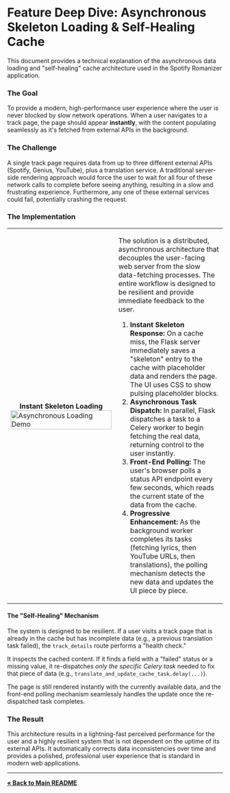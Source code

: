 # Feature Deep Dive: Asynchronous Skeleton Loading & Self-Healing Cache

This document provides a technical explanation of the asynchronous data loading and "self-healing" cache architecture used in the Spotify Romanizer application.

### The Goal

To provide a modern, high-performance user experience where the user is never blocked by slow network operations. When a user navigates to a track page, the page should appear **instantly**, with the content populating seamlessly as it's fetched from external APIs in the background.

### The Challenge

A single track page requires data from up to three different external APIs (Spotify, Genius, YouTube), plus a translation service. A traditional server-side rendering approach would force the user to wait for all four of these network calls to complete before seeing anything, resulting in a slow and frustrating experience. Furthermore, any one of these external services could fail, potentially crashing the request.

### The Implementation

<table>
  <tr>
    <td width="50%">
      <center><strong>Instant Skeleton Loading</strong></center>
      <img src="../assets/skeleton_load.gif" alt="Asynchronous Loading Demo" width="100%">
    </td>
    <td width="50%">
      <p>The solution is a distributed, asynchronous architecture that decouples the user-facing web server from the slow data-fetching processes. The entire workflow is designed to be resilient and provide immediate feedback to the user.</p>
      <ol>
        <li><strong>Instant Skeleton Response:</strong> On a cache miss, the Flask server immediately saves a "skeleton" entry to the cache with placeholder data and renders the page. The UI uses CSS to show pulsing placeholder blocks.</li>
        <li><strong>Asynchronous Task Dispatch:</strong> In parallel, Flask dispatches a task to a Celery worker to begin fetching the real data, returning control to the user instantly.</li>
        <li><strong>Front-End Polling:</strong> The user's browser polls a status API endpoint every few seconds, which reads the current state of the data from the cache.</li>
        <li><strong>Progressive Enhancement:</strong> As the background worker completes its tasks (fetching lyrics, then YouTube URLs, then translations), the polling mechanism detects the new data and updates the UI piece by piece.</li>
      </ol>
    </td>
  </tr>
</table>

#### The "Self-Healing" Mechanism

The system is designed to be resilient. If a user visits a track page that is already in the cache but has incomplete data (e.g., a previous translation task failed), the `track_details` route performs a "health check."

It inspects the cached content. If it finds a field with a "failed" status or a missing value, it re-dispatches *only the specific Celery task* needed to fix that piece of data (e.g., `translate_and_update_cache_task.delay(...)`).

The page is still rendered instantly with the currently available data, and the front-end polling mechanism seamlessly handles the update once the re-dispatched task completes.

### The Result

This architecture results in a lightning-fast perceived performance for the user and a highly resilient system that is not dependent on the uptime of its external APIs. It automatically corrects data inconsistencies over time and provides a polished, professional user experience that is standard in modern web applications.

---
[**« Back to Main README**](../README.md)
